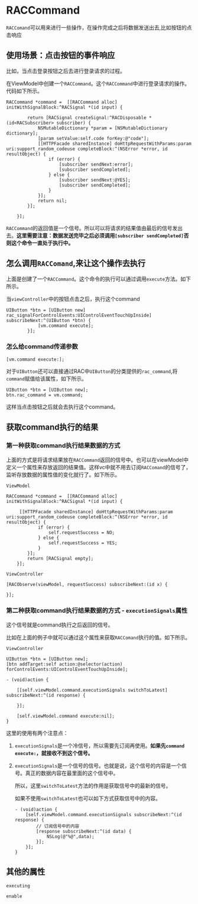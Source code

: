 
# RACCommand 

`RACComand`可以用来进行一些操作，在操作完成之后将数据发送出去,比如按钮的点击响应

## 使用场景：点击按钮的事件响应

比如，当点击登录按钮之后去进行登录请求的过程。

在ViewModel中创建一个`RACCommand`。这个`RACCommand`中进行登录请求的操作。代码如下所示。

```
RACCommand *command =  [[RACCommand alloc] initWithSignalBlock:^RACSignal *(id input) {
        
        return [RACSignal createSignal:^RACDisposable *(id<RACSubscriber> subscriber) {
            NSMutableDictionary *param = [NSMutableDictionary dictionary];
            [param setValue:self.code forKey:@"code"];
            [[HTTPFacade sharedInstance] doHttpRequestWithParams:param uri:support_random_codeuse completeBlock:^(NSError *error, id resultObject) {
                if (error) {
                    [subscriber sendNext:error];
                    [subscriber sendCompleted];
                } else {
                    [subscriber sendNext:@YES];
                    [subscriber sendCompleted];
                }
            }];
            return nil;
        }];
        
    }];
```

`RACCommand`的返回值是一个信号。所以可以将请求的结果值由最后的信号发出去。**这里需要注意：数据发送完毕之后必须调用`[subscriber sendCompleted]`否则这个命令一直处于执行中。**

## 怎么调用`RACComand`,来让这个操作去执行

上面是创建了一个`RACCommand`。这个命令的执行可以通过调用`execute`方法。如下所示。

当`viewController`中的按钮点击之后，执行这个command

```
UIButton *btn = [UIButton new] rac_signalForControlEvents:UIControlEventTouchUpInside] subscribeNext:^(UIButton *btn) {
            [vm.command execute];
        }];
```

### 怎么给command传递参数

```
[vm.command execute:];
```

对于`UIButton`还可以直接通过RAC中`UIButton`的分类提供的`rac_command`,将`command`赋值给该属性，如下所示。

```
UIButton *btn = [UIButton new];
btn.rac_command = vm.command;
```

这样当点击按钮之后就会去执行这个command。

## 获取command执行的结果

### 第一种获取command执行结果数据的方式

上面的方式是将请求结果放在`RACCommand`返回的信号中。也可以在viewModel中定义一个属性来存放返回的结果值。这样vc中就不用去订阅`RACComand`的信号了，监听存放数据的属性值的变化就行了。如下所示。

`ViewModel`

```
RACCommand *command =  [[RACCommand alloc] initWithSignalBlock:^RACSignal *(id input) {
        
     [[HTTPFacade sharedInstance] doHttpRequestWithParams:param uri:support_random_codeuse completeBlock:^(NSError *error, id resultObject) {
            if (error) {
           		self.requestSuccess = NO;
            } else {
            	self.requestSuccess = YES;
            }
        }];
        return [RACSignal empty];        
    }];
```

`ViewController`

```
[RACObserve(viewModel, requestSuccess) subscribeNext:(id x) {

}];
```

### 第二种获取command执行结果数据的方式 - `executionSignals`属性 

这个信号就是command执行之后返回的信号。

比如在上面的例子中就可以通过这个属性来获取`RACComand`执行的值。如下所示。

`ViewController`

```
UIButton *btn = [UIButton new];
[btn addTarget:self action:@selector(action) forControlEvents:UIControlEventTouchUpInside];

- (void)action {

	[[self.viewModel.command.executionSignals switchToLatest] subscribeNext:^(id response) {

	}];

	[self.viewModel.command execute:nil];
}
```

这里的使用有两个注意点：

1. `executionSignals`是一个冷信号，所以需要先订阅再使用。**如果先`command execute:`，就接收不到这个信号。**

2. `executionSignals`是一个信号的信号。也就是说，这个信号的内容是一个信号。真正的数据内容在最里面的这个信号中。

	所以，这里`switchToLatest`方法的作用是获取信号中的最新的信号。

	如果不使用`switchToLatest`也可以如下方式获取信号中的内容。

	```
	- (void)action {
		[self.viewModel.command.executionSignals subscribeNext:^(id response) {
			// 订阅信号中的内容
			[response subscribeNext:^(id data) {
				NSLog(@"%@",data);
			}];
		}];
	}
	```

## 其他的属性

`executing`

`enable`